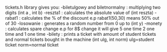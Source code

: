 tickets.h library gives you:
-biletulgowy and biletnormalny  : multiplying two digits (int a , int b)
-reszta1  : calculates the absolute value of (int reszta)
-rabat1  : calculates the % of the discount   e.p rabat1(50,30) means 50% out of 30
-losowanie : generates a random number from 0 up to (int y)
-monety : calculates spare change e.p for 8$ change it will give 5 one time 2 one time and 1 one time
-bilety : prints a ticket with amount of student tickets and normal tickets bought in the machine (int ulg, int norm) ulg=student ticket   norm=normal ticket
